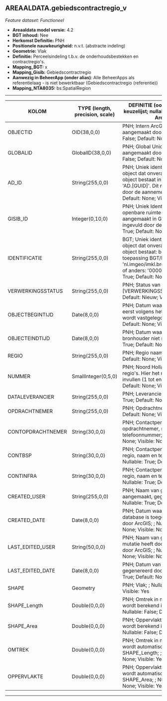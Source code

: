 ## AREAALDATA.gebiedscontractregio_v

*Feature dataset: Functioneel*


* __Areaaldata model versie:__ 4.2
* __BGT inhoud:__ Nee
* __Herkomst Definitie:__ PNH
* __Positionele nauwkeurigheid:__ n.v.t. (abstracte indeling)
* __Geometrie:__ Vlak
* __Definitie:__ Perceelsindeling t.b.v. de onderhoudsbestekken en contractregio's.
* __Mapping_BGT:__ x
* __Mapping_Gisib:__ Gebiedscontractregio
* __Aanwezig in BeheerApp (onder alias)__: Alle BeheerApps als referentielaag - is niet bewerktbaar (Gebiedscontractregio (referentie))
* __Mapping_NTA8035:__ bs:SpatialRegion


***

|__KOLOM__                             |__TYPE (length, precision, scale)__                      |__DEFINITIE__ (oorsprong; beschrijving; keuzelijst; nullable; default; zichtbaar in Areaalviewer)|
|------                              |----                  |-----    |
|OBJECTID                            |OID(38,0,0)           |PNH; Intern ArcGIS Identificatienummer, aangemaakt door ArcGIS; ; Nullable: False; Default: None; Visible: Yes|
|GLOBALID                            |GlobalID(38,0,0)      |PNH; Global Unique Identifier, aangemaakt door ArcGIS; ; Nullable: False; Default: None; Visible: Yes|
|AD_ID                               |String(255,0,0)       |PNH; Uniek identificatienummer voor het object dat onveranderlijk is zolang het object bestaat in Areaaldata: in format 'AD.[GUID]'. Dit moet worden ingevuld door de aannemer; ; Nullable: False; Default: None; Visible: Yes|
|GISIB_ID                            |Integer(0,10,0)       |PNH; Uniek Identificatienummer beheer openbare ruimte (GISIB), wordt aangemaakt in GISIB en mag niet worden ingevuld door de aannemer; ; Nullable: True; Default: None; Visible: No|
|IDENTIFICATIE                       |String(255,0,0)       |BGT; Uniek identificatienummer voor het object dat onveranderlijk is zolang het object bestaat: bevat indien van toepassing BGT/IMKL ID in format 'nl.imgeo/imkl.bronhouderscode.LokaalID' of anders: '00000'.LokaalID; ; Nullable: True; Default: None; Visible: No|
|VERWERKINGSSTATUS                   |String(255,0,0)       |PNH; Status van de gegevens; keuzelijst [VERWERKINGSSTATUS]; Nullable: False; Default: Nieuw; Visible: Yes|
|OBJECTBEGINTIJD                     |Date(8,0,0)           |PNH; Datum waarop het object voor het eerst volgens het areaaldata datamodel wordt vastgelegd ; ; Nullable: True; Default: None; Visible: Yes|
|OBJECTEINDTIJD                      |Date(8,0,0)           |PNH; Datum waarop het object bij de bronhouder niet meer geldig is; ; Nullable: True; Default: None; Visible: Yes|
|REGIO                               |String(255,0,0)       |PNH; Regio naam; ; Nullable: True; Default: None; Visible: Yes|
|NUMMER                              |SmallInteger(0,5,0)   |PNH; Noord Holland is opgedeeld in 7 regio's. Hier het nummer van de regio invullen (1 tot en met 7); ; Nullable: False; Default: None; Visible: Yes|
|DATALEVERANCIER                     |String(255,0,0)       |PNH; Leverancier van de data; ; Nullable: True; Default: None; Visible: No|
|OPDRACHTNEMER                       |String(255,0,0)       |PNH; Opdrachtnemer; ; Nullable: True; Default: None; Visible: Yes|
|CONTOPDRACHTNEMER                   |String(30,0,0)        |PNH; Contactpersoon van de opdrachtnemer, naam en telefoonnummer; ; Nullable: True; Default: None; Visible: No|
|CONTBSP                             |String(30,0,0)        |PNH; Contactpersoon bij BSP PNH voor regio, naam en telefooonnummer; ; Nullable: True; Default: None; Visible: No|
|CONTINFRA                           |String(30,0,0)        |PNH; Contactpersoon bij INFRA PNH voor regio, naam en telefoonnummer; ; Nullable: True; Default: None; Visible: Nos|
|CREATED_USER                        |String(255,0,0)       |PNH; Naam van gebruiker die de rij heeft aangemaakt, gegenereerd door ArcGIS; ; Nullable: True; Default: None; Visible: No|
|CREATED_DATE                        |Date(8,0,0)           |PNH; Datum waarop de rij aan de database is toegevoegd, gegenereerd door ArcGIS; ; Nullable: True; Default: None; Visible: No|
|LAST_EDITED_USER                    |String(50,0,0)        |PNH; Naam van gebruiker die de laatste mutatie heeft doorgevoerd, gegenereerd door ArcGIS; ; Nullable: True; Default: None; Visible: No|
|LAST_EDITED_DATE                    |Date(8,0,0)           |PNH; Datum van de laatste mutatie, gegenereerd door ArcGIS; ; Nullable: True; Default: None; Visible: No|
|SHAPE                               |Geometry              |PNH; Vlak; ; Nullable: True; Default: None; Visible: Yes|
|SHAPE_Length                        |Double(0,0,0)         |PNH; Omtrek in meters, 5 decimalen. Dit wordt berekend in bepaalde applicaties; ; Nullable: False; Default: None; Visible: No|
|SHAPE_Area                          |Double(0,0,0)         |PNH; Oppervlakte in m2, 5 decimalen. Dit wordt berekend in bepaalde applicaties; ; Nullable: False; Default: None; Visible: No|
|OMTREK                              |Double(0,0,0)         |PNH; Omtrek in meters, 5 decimalen. Dit wordt automatisch gevuld uit SHAPE_Length; ; Nullable: False; Default: None; Visible: Yes|
|OPPERVLAKTE                         |Double(0,0,0)         |PNH; Oppervlakte in m2, 5 decimalen. Dit wordt automatisch gevuld uit SHAPE_Area; ; Nullable: False; Default: None; Visible: Yes|

***
